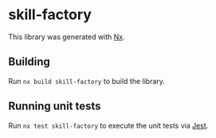 # skill-factory

This library was generated with [Nx](https://nx.dev).

## Building

Run `nx build skill-factory` to build the library.

## Running unit tests

Run `nx test skill-factory` to execute the unit tests via [Jest](https://jestjs.io).
